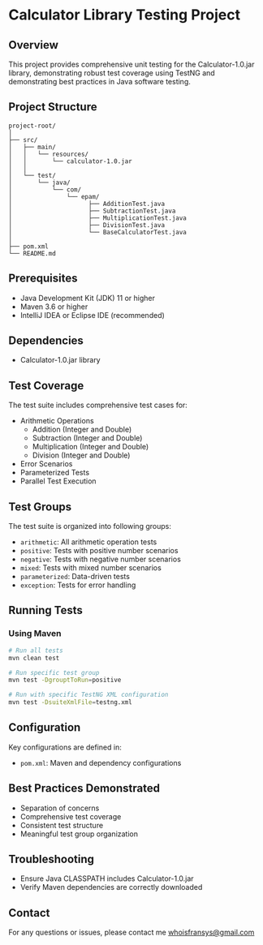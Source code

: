 # Calculator Library Testing Project

## Overview
This project provides comprehensive unit testing for the Calculator-1.0.jar library, demonstrating robust test coverage using TestNG and demonstrating best practices in Java software testing.

## Project Structure
```
project-root/
│
├── src/
│   ├── main/
│   │   └── resources/
│   │       └── calculator-1.0.jar
│   │
│   └── test/
│       └── java/
│           └── com/
│               └── epam/
│                     ├── AdditionTest.java
│                     ├── SubtractionTest.java
│                     ├── MultiplicationTest.java
│                     ├── DivisionTest.java
│                     └── BaseCalculatorTest.java
│
├── pom.xml
└── README.md
```

## Prerequisites
- Java Development Kit (JDK) 11 or higher
- Maven 3.6 or higher
- IntelliJ IDEA or Eclipse IDE (recommended)

## Dependencies
- Calculator-1.0.jar library

## Test Coverage
The test suite includes comprehensive test cases for:
- Arithmetic Operations
  - Addition (Integer and Double)
  - Subtraction (Integer and Double)
  - Multiplication (Integer and Double)
  - Division (Integer and Double)
- Error Scenarios
- Parameterized Tests
- Parallel Test Execution

## Test Groups
The test suite is organized into following groups:
- `arithmetic`: All arithmetic operation tests
- `positive`: Tests with positive number scenarios
- `negative`: Tests with negative number scenarios
- `mixed`: Tests with mixed number scenarios
- `parameterized`: Data-driven tests
- `exception`: Tests for error handling

## Running Tests

### Using Maven
```bash
# Run all tests
mvn clean test

# Run specific test group
mvn test -DgrouptToRun=positive

# Run with specific TestNG XML configuration
mvn test -DsuiteXmlFile=testng.xml
```

## Configuration
Key configurations are defined in:
- `pom.xml`: Maven and dependency configurations

## Best Practices Demonstrated
- Separation of concerns
- Comprehensive test coverage
- Consistent test structure
- Meaningful test group organization

## Troubleshooting
- Ensure Java CLASSPATH includes Calculator-1.0.jar
- Verify Maven dependencies are correctly downloaded

## Contact
For any questions or issues, please contact me whoisfransys@gmail.com  
